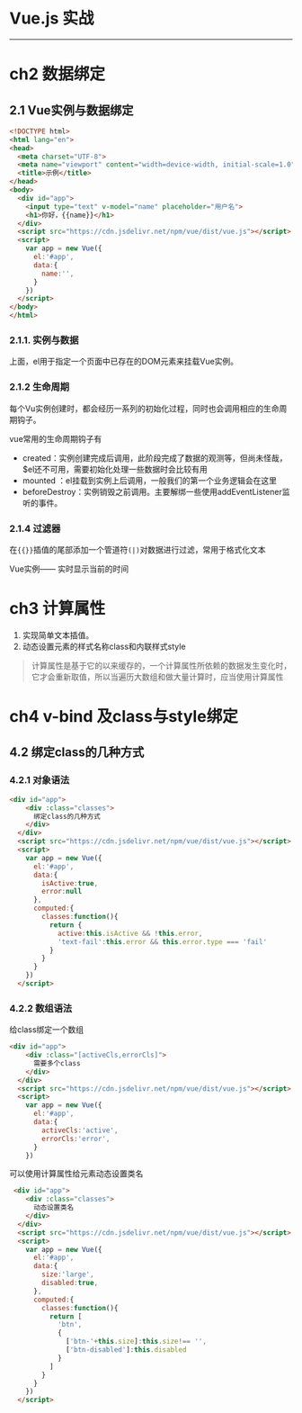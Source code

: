 # Vue.js 实战

***

# ch2 数据绑定

## 2.1 Vue实例与数据绑定

```html
<!DOCTYPE html>
<html lang="en">
<head>
  <meta charset="UTF-8">
  <meta name="viewport" content="width=device-width, initial-scale=1.0">
  <title>示例</title>
</head>
<body>
  <div id="app">
    <input type="text" v-model="name" placeholder="用户名">
    <h1>你好，{{name}}</h1>
  </div>
  <script src="https://cdn.jsdelivr.net/npm/vue/dist/vue.js"></script>
  <script>
    var app = new Vue({
      el:'#app',
      data:{
        name:'',
      }
    })
  </script>
</body>
</html>
```

### 2.1.1. 实例与数据

上面，el用于指定一个页面中已存在的DOM元素来挂载Vue实例。

### 2.1.2 生命周期

每个Vu实例创建时，都会经历一系列的初始化过程，同时也会调用相应的生命周期钩子。

vue常用的生命周期钩子有

* created：实例创建完成后调用，此阶段完成了数据的观测等，但尚未怪哉，$el还不可用，需要初始化处理一些数据时会比较有用
* mounted ：el挂载到实例上后调用，一般我们的第一个业务逻辑会在这里
* beforeDestroy：实例销毁之前调用。主要解绑一些使用addEventListener监听的事件。

### 2.1.4 过滤器

在`{{}}`插值的尾部添加一个管道符`(|)`对数据进行过滤，常用于格式化文本

Vue实例—— 实时显示当前的时间

# ch3 计算属性

1. 实现简单文本插值。                                                                                                                               
2. 动态设置元素的样式名称class和内联样式style

>  计算属性是基于它的以来缓存的，一个计算属性所依赖的数据发生变化时，它才会重新取值，所以当遍历大数组和做大量计算时，应当使用计算属性

# ch4 v-bind 及class与style绑定

## 4.2 绑定class的几种方式

### 4.2.1 对象语法

```html
<div id="app">
    <div :class="classes">
      绑定class的几种方式
    </div>
  </div>
  <script src="https://cdn.jsdelivr.net/npm/vue/dist/vue.js"></script>
  <script> 
    var app = new Vue({
      el:'#app',
      data:{
        isActive:true,
        error:null
      },
      computed:{
        classes:function(){
          return {
            active:this.isActive && !this.error,
            'text-fail':this.error && this.error.type === 'fail'
          }
        }
      }
    })
  </script>
```

### 4.2.2 数组语法

给class绑定一个数组

```html
<div id="app">
    <div :class="[activeCls,errorCls]">
      需要多个class
    </div>
  </div>
  <script src="https://cdn.jsdelivr.net/npm/vue/dist/vue.js"></script>
  <script> 
    var app = new Vue({
      el:'#app',
      data:{
        activeCls:'active',
        errorCls:'error',
      }
    })
```

可以使用计算属性给元素动态设置类名

```html
 <div id="app">
    <div :class="classes">
      动态设置类名
    </div>
  </div>
  <script src="https://cdn.jsdelivr.net/npm/vue/dist/vue.js"></script>
  <script> 
    var app = new Vue({
      el:'#app',
      data:{
        size:'large',
        disabled:true,
      },
      computed:{
        classes:function(){
          return [
            'btn',
            {
              ['btn-'+this.size]:this.size!== '',
              ['btn-disabled']:this.disabled
            }
          ]
        }
      }
    })
  </script>
```

## 





















